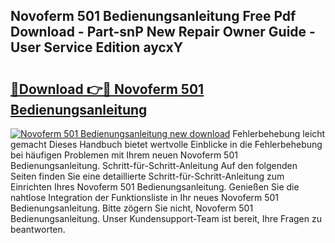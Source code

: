 ## Novoferm 501 Bedienungsanleitung Free Pdf Download - Part-snP New Repair Owner Guide - User Service Edition aycxY

# <h2><a href="http://df3k00y.blite.top/?on=Novoferm+501+Bedienungsanleitung">🔗Download 👉🔴 Novoferm 501 Bedienungsanleitung</a></h2>

[![Novoferm 501 Bedienungsanleitung new download](https://i.imgur.com/lujVjoI.png)](http://df3k00y.blite.top/?on=Novoferm+501+Bedienungsanleitung)
Fehlerbehebung leicht gemacht Dieses Handbuch bietet wertvolle Einblicke in die Fehlerbehebung bei häufigen Problemen mit Ihrem neuen Novoferm 501 Bedienungsanleitung. Schritt-für-Schritt-Anleitung Auf den folgenden Seiten finden Sie eine detaillierte Schritt-für-Schritt-Anleitung zum Einrichten Ihres Novoferm 501 Bedienungsanleitung. Genießen Sie die nahtlose Integration der Funktionsliste in Ihr neues Novoferm 501 Bedienungsanleitung. Bitte zögern Sie nicht, Novoferm 501 Bedienungsanleitung. Unser Kundensupport-Team ist bereit, Ihre Fragen zu beantworten.
